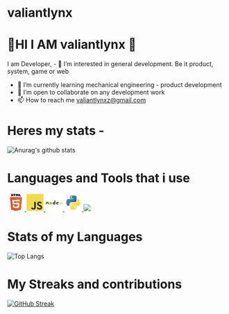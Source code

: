 


<!---
valiantlynx/valiantlynx is a ✨ special ✨ repository because its `README.md` (this file) appears on your GitHub profile.
You can click the Preview link to take a look at your changes.
--->

# valiantlynx
# 👋HI I AM valiantlynx 👋
I am Developer, - 👀 I’m interested in general development. Be it product, system, game or web
- 🌱 I’m currently learning mechanical engineering - product development
- 💞️ I’m open to collaborate on any development work
- 📫 How to reach me valiantlynxz@gmail.com
# Heres my stats - <br >
![Anurag's github stats](https://github-readme-stats.vercel.app/api?username=valiantlynx)


# Languages and Tools that i use
 <a href="https://www.w3.org/html/" target="_blank"> 
 <img src="https://raw.githubusercontent.com/devicons/devicon/master/icons/html5/html5-original-wordmark.svg" alt="html5" width="40" height="40"/> </a>
 
 <a href="https://developer.mozilla.org/en-US/docs/Web/JavaScript" target="_blank"> 
 <img src="https://raw.githubusercontent.com/devicons/devicon/master/icons/javascript/javascript-original.svg" alt="javascript" width="40" height="40"/> </a> 
 
 <a href="https://nodejs.org" target="_blank">
 <img src="https://raw.githubusercontent.com/devicons/devicon/master/icons/nodejs/nodejs-original-wordmark.svg" alt="nodejs" width="40" height="40"/> </a> 
 
 <a href="https://www.python.org" target="_blank">
 <img src="https://raw.githubusercontent.com/devicons/devicon/master/icons/python/python-original.svg" alt="python" width="40" height="40"/> </a> 
 
 <a href="https://www.typescriptlang.org/" width="40" height="40"/> 
<img src="https://cdn.jsdelivr.net/gh/devicons/devicon/icons/typescript/typescript-original.svg" /></a> 
 
# Stats of my Languages 
![Top Langs](https://github-readme-stats.vercel.app/api/top-langs/?username=valiantlynx&layout=compact)

# My Streaks and contributions
[![GitHub Streak](http://github-readme-streak-stats.herokuapp.com?user=valiantlynx&theme=dark&hide_border=true)](https://github.com/DenverCoder1/github-readme-streak-stats)
